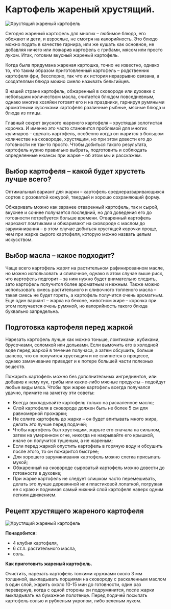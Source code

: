 # Картофель жареный хрустящий.

![Хрустящий жареный картофель](/images/Kulinar/Second/hrust_kartofel_1.jpg 'Хрустящий жареный картофель')

Сегодня жареный картофель для многих – любимое блюдо, его обожают и дети, и взрослые, не смотря на калорийность. Это блюдо можно подать в качестве гарнира, или же кушать как основное, не добавляя ничего или пожарив картофель с грибами, мясом или просто луком. Итак, готовим вкусный жареный картофель.

Когда была придумана жареная картошка, точно не известно, однако то, что таким образом приготовленный картофель – родственник картофеля фри, бесспорно, так что их история неразрывно связана, а создателями блюда можно смело называть бельгийцев.

В нашей стране картофель, обжаренный в сковороде или духовке с небольшим количеством масла, считается блюдом повседневным, однако многие хозяйки готовят его и на праздники, гарнируя румяными ароматными кусочками картофеля различные рыбные, мясные блюда и блюда из птицы.

Главный секрет вкусного жареного картофеля – хрустящая золотистая корочка. И именно это часто становится проблемой для многих кулинаров – сделать картофель, особенно когда он жарится в большом количестве на сковороде, хрустящим, но при этом довести его до готовности не так-то просто. Чтобы добиться такого результата, картофель нужно правильно выбрать, подготовить и соблюдать определенные нюансы при жарке – об этом мы и расскажем.

## Выбор картофеля – какой будет хрустеть лучше всего?

Оптимальный вариант для жарки – картофель среднеразваривающихся сортов с розоватой кожурой, твердый и хорошо сохраняющий форму.

Обжаривать можно как заранее отваренный картофель, так и сырой, вкуснее и сочнее получается последний, но для доведения его до готовности потребуется больше времени. Отваренный картофель нарезают ломтиками и обжаривают на сковороде с маслом до зарумянивания – в этом случае добиться хрустящей корочки проще, чем при жарке сырого картофеля, которую можно назвать целым искусством.

## Выбор масла – какое подходит?

Чаще всего картофель жарят на растительном рафинированном масле, но можно использовать и сливочное, однако в этом случае выше
риск, что картофель подгорит – за ним нужно будет внимательно следить, зато картофель получится более ароматным и нежным. Также можно использовать смесь растительного и сливочного топленого масла – такая смесь не будет гореть, а картофель получится очень ароматным. Еще один вариант – жарка на беконе, животном жире – корочка при этом получается очень румяной, но калорийность такого блюда буквально запредельна.

## Подготовка картофеля перед жаркой

Нарезать картофель лучше как можно тоньше, ломтиками, кубиками, брусочками, соломкой или дольками. Если вымочить его в холодной воде перед жаркой в течение получаса, а затем обсушить, больше шансов, что он получится хрустящим и не слипнется в процессе, однако замачивание приведет и к потере большей части полезных веществ.

Пожарить картофель можно без дополнительных ингредиентов, или добавив к нему лук, грибы или какие-либо мясные продукты – подойдут любые виды мяса. Чтобы при жарке картофель всегда получался удачно, примите на заметку эти советы:

- Всегда выкладывайте картофель только на раскаленное масло;
- Слой картофеля в сковороде должен быть не более 5 см для равномерной прожарки;
- Не солите картофель до жарки – он будет впитывать много жира, делать это лучше перед подачей;
- Чтобы картофель был хрустящим, жарьте его сначала на сильном, затем на умеренном огне, никогда не накрывайте его крышкой, иначе он получится тушеным, а не жареным;
- Если перед жаркой опустить картофель в горячую воду и обсушить после этого, то он пожарится быстрее;
- Для хорошего зарумянивания картофель можно слегка присыпать мукой;
- Обжаренный на сковороде сыроватый картофель можно довести до готовности в духовке;
- При жарке картофель не следует слишком часто перемешивать, делать это лучше деревянной или пластиковой лопаткой, погружая ее с краю и поднимая самый нижний слой картофеля наверх одним легким движением.

## Рецепт хрустящего жареного картофеля
![Хрустящий жареный картофель](/images/Kulinar/Second/hrust_kartofel_2.jpg 'Хрустящий жареный картофель')

**Понадобится:**

- 4 клубня картофеля,
- 6 ст.л. растительного масла,
- соль.

**Как приготовить жареный картофель.**

Очистить, нарезать картофель тонкими кружками около 3 мм толщиной, выкладывать порциями на сковороду с раскаленным маслом в один слой, жарить около 10-15 мин до готовности, один раз перевернув, когда с одной стороны он подрумянится, после жарки выкладывать на бумажное полотенце. Перед подачей посыпать картофель солью и рубленым укропом, либо зеленым луком.
